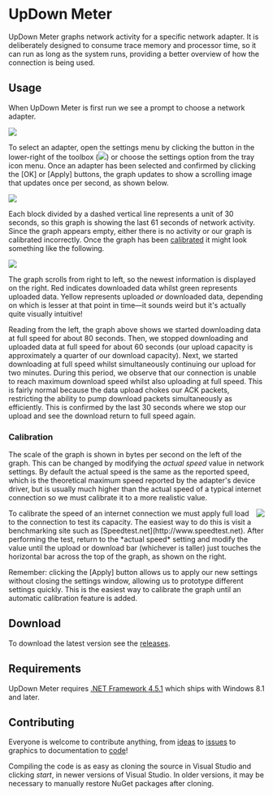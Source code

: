UpDown Meter
============

UpDown Meter graphs network activity for a specific network adapter. It is deliberately designed to consume trace memory and processor time, so it can run as long as the system runs, providing a better overview of how the connection is being used.

Usage
-----

When UpDown Meter is first run we see a prompt to choose a network adapter.

![][First run]

To select an adapter, open the settings menu by clicking the button in the lower-right of the toolbox (![][Settings button]) or choose the settings option from the tray icon menu. Once an adapter has been selected and confirmed by clicking the [OK] or [Apply] buttons, the graph updates to show a scrolling image that updates once per second, as shown below.

![][First minute]

Each block divided by a dashed vertical line represents a unit of 30 seconds, so this graph is showing the last 61 seconds of network activity. Since the graph appears empty, either there is no activity or our graph is calibrated incorrectly. Once the graph has been [calibrated](#calibration) it might look something like the following. 

![][Typical graph]

The graph scrolls from right to left, so the newest information is displayed on the right. Red indicates downloaded data whilst green represents uploaded data. Yellow represents uploaded *or* downloaded data, depending on which is lesser at that point in time&mdash;it sounds weird but it's actually quite visually intuitive!

Reading from the left, the graph above shows we started downloading data at full speed for about 80 seconds. Then, we stopped downloading and uploaded data at full speed for about 60 seconds (our upload capacity is approximately a quarter of our download capacity). Next, we started downloading at full speed whilst simultaneously continuing our upload for two minutes. During this period, we observe that our connection is unable to reach maximum download speed whilst also uploading at full speed. This is fairly normal because the data upload chokes our ACK packets, restricting the ability to pump download packets simultaneously as efficiently. This is confirmed by the last 30 seconds where we stop our upload and see the download return to full speed again.

### Calibration

The scale of the graph is shown in bytes per second on the left of the graph. This can be changed by modifying the *actual speed* value in network settings. By default the actual speed is the same as the reported speed, which is the theoretical maximum speed reported by the adapter's device driver, but is usually much higher than the actual speed of a typical internet connection so we must calibrate it to a more realistic value.

<img src="https://github.com/ScriptFUSION/UpDown-Meter/wiki/images/speedtest.gif" align="right">
To calibrate the speed of an internet connection we must apply full load to the connection to test its capacity. The easiest way to do this is visit a benchmarking site such as [Speedtest.net](http://www.speedtest.net). After performing the test, return to the *actual speed* setting and modify the value until the upload or download bar (whichever is taller) just touches the horizontal bar across the top of the graph, as shown on the right.

Remember: clicking the [Apply] button allows us to apply our new settings without closing the settings window, allowing us to prototype different settings quickly. This is the easiest way to calibrate the graph until an automatic calibration feature is added.

Download
--------

To download the latest version see the [releases][Releases].

Requirements
------------

UpDown Meter requires [.NET Framework 4.5.1][.NET Framework] which ships with Windows 8.1 and later.

Contributing
------------

Everyone is welcome to contribute anything, from [ideas][Issues] to [issues][Issues] to graphics to documentation to [code][PRs]!

Compiling the code is as easy as cloning the source in Visual Studio and clicking *start*, in newer versions of Visual Studio. In older versions, it may be necessary to manually restore NuGet packages after cloning.


  [Releases]: https://github.com/ScriptFUSION/UpDown-Meter/releases
  [Issues]: https://github.com/ScriptFUSION/UpDown-Meter/issues
  [PRs]: https://github.com/ScriptFUSION/UpDown-Meter/pulls
  [.NET Framework]: http://go.microsoft.com/fwlink/p/?LinkId=310159
  
  [First run]: https://github.com/ScriptFUSION/UpDown-Meter/wiki/images/firstrun.gif
  [First minute]: https://github.com/ScriptFUSION/UpDown-Meter/wiki/images/1%20minute.gif
  [Typical graph]: https://github.com/ScriptFUSION/UpDown-Meter/wiki/images/typical.gif
  [Settings button]: https://github.com/ScriptFUSION/UpDown-Meter/wiki/images/settings.gif
